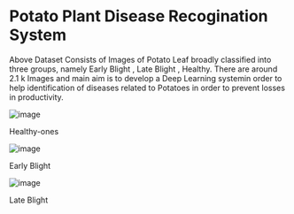 # Potato Plant Disease Recogination System

Above Dataset Consists of Images of Potato Leaf broadly classified into three groups, namely Early Blight , Late Blight , Healthy.
There are around 2.1 k Images and main aim is to develop a Deep Learning systemin order to help identification of diseases related to Potatoes in order to prevent losses in productivity.




![image](https://user-images.githubusercontent.com/31736193/130586537-6f429cca-a0e3-4e57-9fb1-4d02380ea71b.png)













Healthy-ones



















![image](https://user-images.githubusercontent.com/31736193/130586645-060dd905-6d39-4990-bc59-8357f8204414.png)













Early Blight










![image](https://user-images.githubusercontent.com/31736193/130586985-d18afc0a-557c-4deb-bf12-c700f74d90f4.png)













Late Blight
